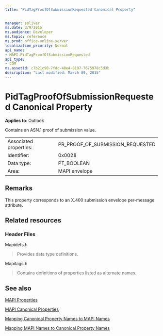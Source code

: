 ```yaml
---
title: "PidTagProofOfSubmissionRequested Canonical Property"
 
 
manager: soliver
ms.date: 3/9/2015
ms.audience: Developer
ms.topic: reference
ms.prod: office-online-server
localization_priority: Normal
api_name:
- MAPI.PidTagProofOfSubmissionRequested
api_type:
- COM
ms.assetid: c7b21c90-7fdc-48e4-8197-7675978c5d3b
description: "Last modified: March 09, 2015"
---
```


# PidTagProofOfSubmissionRequested Canonical Property

  
  
**Applies to**: Outlook 
  
Contains an ASN.1 proof of submission value.
  
|||
|:-----|:-----|
|Associated properties:  <br/> |PR_PROOF_OF_SUBMISSION_REQUESTED  <br/> |
|Identifier:  <br/> |0x0028  <br/> |
|Data type:  <br/> |PT_BOOLEAN  <br/> |
|Area:  <br/> |MAPI envelope  <br/> |
   
## Remarks

This property corresponds to an X.400 submission envelope per-message attribute.
  
## Related resources

### Header Files

Mapidefs.h
  
> Provides data type definitions.
    
Mapitags.h
  
> Contains definitions of properties listed as alternate names.
    
## See also



[MAPI Properties](mapi-properties.md)
  
[MAPI Canonical Properties](mapi-canonical-properties.md)
  
[Mapping Canonical Property Names to MAPI Names](mapping-canonical-property-names-to-mapi-names.md)
  
[Mapping MAPI Names to Canonical Property Names](mapping-mapi-names-to-canonical-property-names.md)

